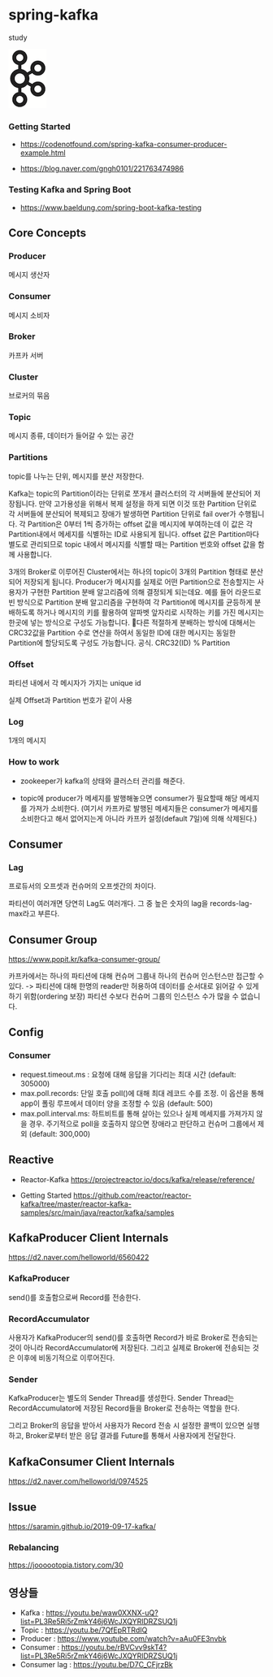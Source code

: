 # spring-kafka
study 

![kafka](/doc/img/kafka.png)

### Getting Started 

- https://codenotfound.com/spring-kafka-consumer-producer-example.html

- https://blog.naver.com/gngh0101/221763474986

### Testing Kafka and Spring Boot

- https://www.baeldung.com/spring-boot-kafka-testing

## Core Concepts

### Producer
메시지 생산자 

### Consumer
메시지 소비자

### Broker
카프카 서버

### Cluster 
브로커의 묶음

### Topic
메시지 종류, 데이터가 들어갈 수 있는 공간 

### Partitions
topic를 나누는 단위, 메시지를 분산 저장한다. 

Kafka는 topic의 Partition이라는 단위로 쪼개서 클러스터의 각 서버들에 분산되어 저장됩니다. 
만약 고가용성을 위해서 복제 설정을 하게 되면 이것 또한 Partition 단위로 각 서버들에 분산되어 복제되고 장애가 발생하면 Partition 단위로 fail over가 수행됩니다.
각 Partition은 0부터 1씩 증가하는 offset 값을 메시지에 부여하는데 이 값은 각 Partition내에서 메세지를 식별하는 ID로 사용되게 됩니다. offset 값은 Partition마다 별도로 관리되므로 topic 내에서 메시지를 식별할 때는 Partition 번호와 offset 값을 함께 사용합니다.

3개의 Broker로 이루어진 Cluster에서는 하나의 topic이 3개의 Partition 형태로 분산되어 저장되게 됩니다.
Producer가 메시지를 실제로 어떤 Partition으로 전송할지는 사용자가 구현한 Partition 분배 알고리즘에 의해 결정되게 되는데요.
예를 들어 라운드로빈 방식으로 Partition 분배 알고리즘을 구현하여 각 Partition에 메시지를 균등하게 분배하도록 하거나 메시지의 키를 활용하여 알파벳 앞자리로 시작하는 키를 가진 메시지는 한곳에 넣는 방식으로 구성도 가능합니다.
다른 적절하게 분배하는 방식에 대해서는 CRC32값을 Partition 수로 연산을 하여서 동일한 ID에 대한 메시지는 동일한 Partition에 할당되도록 구성도 가능합니다. 공식. CRC32(ID) % Partition 

### Offset
파티션 내에서 각 메시자가 가지는 unique id

실제 Offset과 Partition 번호가 같이 사용

### Log
1개의 메시지 

### How to work

- zookeeper가 kafka의 상태와 클러스터 관리를 해준다.

- topic에 producer가 메세지를 발행해놓으면 consumer가 필요할때 해당 메세지를 가져가 소비한다.
  (여기서 카프카로 발행된 메세지들은 consumer가 메세지를 소비한다고 해서 없어지는게 아니라 카프카 설정(default 7일)에 의해 삭제된다.)

## Consumer

### Lag
프로듀서의 오프셋과 컨슈머의 오프셋간의 차이다. 

파티션이 여러개면 당연히 Lag도 여러개다. 그 중 높은 숫자의 lag을 records-lag-max라고 부른다.

## Consumer Group

https://www.popit.kr/kafka-consumer-group/

카프카에서는 하나의 파티션에 대해 컨슈머 그룹내 하나의 컨슈머 인스턴스만 접근할 수 있다. 
-> 파티션에 대해 한명의 reader만 허용하여 데이터를 순서대로 읽어갈 수 있게 하기 위함(ordering 보장) 파티션 수보다 컨슈머 그룹의 인스턴스 수가 많을 수 없습니다.


## Config

### Consumer 

- request.timeout.ms : 요청에 대해 응답을 기다리는 최대 시간 (default: 305000)
- max.poll.records: 단일 호출 poll()에 대해 최대 레코드 수를 조정. 이 옵션을 통해 app이 폴링 루프에서 데이터 양을 조정할 수 있음 (default: 500)
- max.poll.interval.ms: 하트비트를 통해 살아는 있으나 실제 메세지를 가져가지 않을 경우. 주기적으로 poll을 호출하지 않으면 장애라고 판단하고 컨슈머 그룹에서 제외 (default: 300,000)


## Reactive

- Reactor-Kafka
https://projectreactor.io/docs/kafka/release/reference/

- Getting Started
https://github.com/reactor/reactor-kafka/tree/master/reactor-kafka-samples/src/main/java/reactor/kafka/samples


## KafkaProducer Client Internals

https://d2.naver.com/helloworld/6560422

### KafkaProducer

send()를 호출함으로써 Record를 전송한다.

### RecordAccumulator

사용자가 KafkaProducer의 send()를 호출하면 Record가 바로 Broker로 전송되는 것이 아니라 RecordAccumulator에 저장된다. 
그리고 실제로 Broker에 전송되는 것은 이후에 비동기적으로 이루어진다.

### Sender

KafkaProducer는 별도의 Sender Thread를 생성한다. Sender Thread는 RecordAccumulator에 저장된 Record들을 Broker로 전송하는 역할을 한다. 

그리고 Broker의 응답을 받아서 사용자가 Record 전송 시 설정한 콜백이 있으면 실행하고, Broker로부터 받은 응답 결과를 Future를 통해서 사용자에게 전달한다.


## KafkaConsumer Client Internals

https://d2.naver.com/helloworld/0974525


## Issue
https://saramin.github.io/2019-09-17-kafka/

### Rebalancing
https://joooootopia.tistory.com/30


## 영상들 

- Kafka : https://youtu.be/waw0XXNX-uQ?list=PL3Re5Ri5rZmkY46j6WcJXQYRlDRZSUQ1j
- Topic : https://youtu.be/7QfEpRTRdIQ
- Producer : https://www.youtube.com/watch?v=aAu0FE3nvbk
- Consumer : https://youtu.be/rBVCvv9skT4?list=PL3Re5Ri5rZmkY46j6WcJXQYRlDRZSUQ1j
- Consumer lag : https://youtu.be/D7C_CFjrzBk
